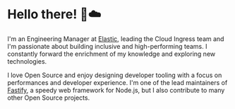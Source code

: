 # Hello there! 🚀☁️

I'm an Engineering Manager at [Elastic](https://www.elastic.co/), leading the Cloud Ingress team and I'm passionate about building inclusive and high-performing teams.
I constantly forward the enrichment of my knowledge and exploring new technologies.

I love Open Source and enjoy designing developer tooling with a focus on performances and developer experience.
I'm one of the lead maintainers of [Fastify](https://fastify.io/), a speedy web framework for Node.js, but I also contribute to many other Open Source projects.
